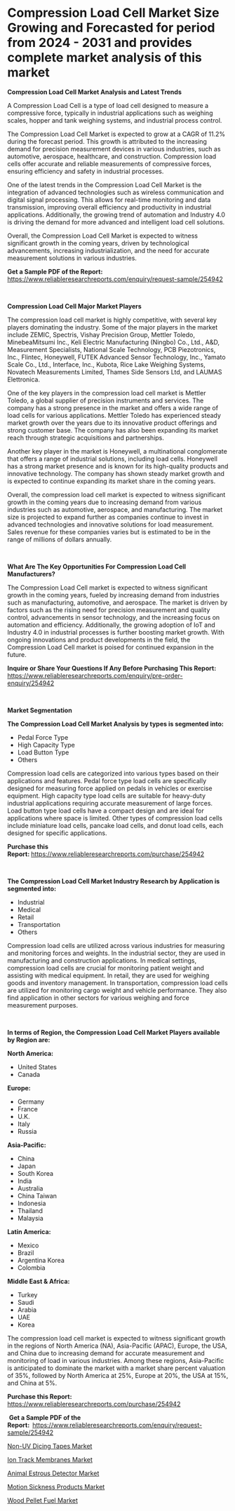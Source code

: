 <p><h1>Compression Load Cell Market Size Growing and Forecasted for period from 2024 - 2031 and provides complete market analysis of this market</h1></p><p><strong>Compression Load Cell Market Analysis and Latest Trends</strong></p>
<p><p>A Compression Load Cell is a type of load cell designed to measure a compressive force, typically in industrial applications such as weighing scales, hopper and tank weighing systems, and industrial process control.</p><p>The Compression Load Cell Market is expected to grow at a CAGR of 11.2% during the forecast period. This growth is attributed to the increasing demand for precision measurement devices in various industries, such as automotive, aerospace, healthcare, and construction. Compression load cells offer accurate and reliable measurements of compressive forces, ensuring efficiency and safety in industrial processes.</p><p>One of the latest trends in the Compression Load Cell Market is the integration of advanced technologies such as wireless communication and digital signal processing. This allows for real-time monitoring and data transmission, improving overall efficiency and productivity in industrial applications. Additionally, the growing trend of automation and Industry 4.0 is driving the demand for more advanced and intelligent load cell solutions.</p><p>Overall, the Compression Load Cell Market is expected to witness significant growth in the coming years, driven by technological advancements, increasing industrialization, and the need for accurate measurement solutions in various industries.</p></p>
<p><strong>Get a Sample PDF of the Report:&nbsp;</strong> <a href="https://www.reliableresearchreports.com/enquiry/request-sample/254942">https://www.reliableresearchreports.com/enquiry/request-sample/254942</a></p>
<p>&nbsp;</p>
<p><strong>Compression Load Cell Major Market Players</strong></p>
<p><p>The compression load cell market is highly competitive, with several key players dominating the industry. Some of the major players in the market include ZEMIC, Spectris, Vishay Precision Group, Mettler Toledo, MinebeaMitsumi Inc., Keli Electric Manufacturing (Ningbo) Co., Ltd., A&D, Measurement Specialists, National Scale Technology, PCB Piezotronics, Inc., Flintec, Honeywell, FUTEK Advanced Sensor Technology, Inc., Yamato Scale Co., Ltd., Interface, Inc., Kubota, Rice Lake Weighing Systems, Novatech Measurements Limited, Thames Side Sensors Ltd, and LAUMAS Elettronica.</p><p>One of the key players in the compression load cell market is Mettler Toledo, a global supplier of precision instruments and services. The company has a strong presence in the market and offers a wide range of load cells for various applications. Mettler Toledo has experienced steady market growth over the years due to its innovative product offerings and strong customer base. The company has also been expanding its market reach through strategic acquisitions and partnerships.</p><p>Another key player in the market is Honeywell, a multinational conglomerate that offers a range of industrial solutions, including load cells. Honeywell has a strong market presence and is known for its high-quality products and innovative technology. The company has shown steady market growth and is expected to continue expanding its market share in the coming years.</p><p>Overall, the compression load cell market is expected to witness significant growth in the coming years due to increasing demand from various industries such as automotive, aerospace, and manufacturing. The market size is projected to expand further as companies continue to invest in advanced technologies and innovative solutions for load measurement. Sales revenue for these companies varies but is estimated to be in the range of millions of dollars annually.</p></p>
<p>&nbsp;</p>
<p><strong>What Are The Key Opportunities For Compression Load Cell Manufacturers?</strong></p>
<p><p>The Compression Load Cell market is expected to witness significant growth in the coming years, fueled by increasing demand from industries such as manufacturing, automotive, and aerospace. The market is driven by factors such as the rising need for precision measurement and quality control, advancements in sensor technology, and the increasing focus on automation and efficiency. Additionally, the growing adoption of IoT and Industry 4.0 in industrial processes is further boosting market growth. With ongoing innovations and product developments in the field, the Compression Load Cell market is poised for continued expansion in the future.</p></p>
<p><strong>Inquire or Share Your Questions If Any Before Purchasing This Report:</strong> <a href="https://www.reliableresearchreports.com/enquiry/pre-order-enquiry/254942">https://www.reliableresearchreports.com/enquiry/pre-order-enquiry/254942</a></p>
<p>&nbsp;</p>
<p><strong>Market Segmentation</strong></p>
<p><strong>The Compression Load Cell Market Analysis by types is segmented into:</strong></p>
<p><ul><li>Pedal Force Type</li><li>High Capacity Type</li><li>Load Button Type</li><li>Others</li></ul></p>
<p><p>Compression load cells are categorized into various types based on their applications and features. Pedal force type load cells are specifically designed for measuring force applied on pedals in vehicles or exercise equipment. High capacity type load cells are suitable for heavy-duty industrial applications requiring accurate measurement of large forces. Load button type load cells have a compact design and are ideal for applications where space is limited. Other types of compression load cells include miniature load cells, pancake load cells, and donut load cells, each designed for specific applications.</p></p>
<p><strong>Purchase this Report:&nbsp;</strong><a href="https://www.reliableresearchreports.com/purchase/254942">https://www.reliableresearchreports.com/purchase/254942</a></p>
<p>&nbsp;</p>
<p><strong>The Compression Load Cell Market Industry Research by Application is segmented into:</strong></p>
<p><ul><li>Industrial</li><li>Medical</li><li>Retail</li><li>Transportation</li><li>Others</li></ul></p>
<p><p>Compression load cells are utilized across various industries for measuring and monitoring forces and weights. In the industrial sector, they are used in manufacturing and construction applications. In medical settings, compression load cells are crucial for monitoring patient weight and assisting with medical equipment. In retail, they are used for weighing goods and inventory management. In transportation, compression load cells are utilized for monitoring cargo weight and vehicle performance. They also find application in other sectors for various weighing and force measurement purposes.</p></p>
<p>&nbsp;</p>
<p><strong>In terms of Region, the Compression Load Cell Market Players available by Region are:</strong></p>
<p>
    <p> <strong> North America: </strong>
        <ul>
            <li>United States</li>
            <li>Canada</li>
        </ul>
        </p> 
    <p> <strong> Europe: </strong>
        <ul>
            <li>Germany</li>
            <li>France</li>
            <li>U.K.</li>
            <li>Italy</li>
            <li>Russia</li>
        </ul>
        </p> 
    <p> <strong> Asia-Pacific: </strong>
        <ul>
            <li>China</li>
            <li>Japan</li>
            <li>South Korea</li>
            <li>India</li>
            <li>Australia</li>
            <li>China Taiwan</li>
            <li>Indonesia</li>
            <li>Thailand</li>
            <li>Malaysia</li>
        </ul>
        </p> 
    <p> <strong> Latin America: </strong>
        <ul>
            <li>Mexico</li>
            <li>Brazil</li>
            <li>Argentina Korea</li>
            <li>Colombia</li>
        </ul>
        </p> 
    <p> <strong> Middle East & Africa: </strong>
        <ul>
            <li>Turkey</li>
            <li>Saudi</li>
            <li>Arabia</li>
            <li>UAE</li>
            <li>Korea</li>
        </ul>
    </p>
    </p>
<p><p>The compression load cell market is expected to witness significant growth in the regions of North America (NA), Asia-Pacific (APAC), Europe, the USA, and China due to increasing demand for accurate measurement and monitoring of load in various industries. Among these regions, Asia-Pacific is anticipated to dominate the market with a market share percent valuation of 35%, followed by North America at 25%, Europe at 20%, the USA at 15%, and China at 5%.</p></p>
<p><strong>Purchase this Report: </strong><a href="https://www.reliableresearchreports.com/purchase/254942">https://www.reliableresearchreports.com/purchase/254942</a></p>
<p>&nbsp;<strong>Get a Sample PDF of the Report:&nbsp;&nbsp;</strong><a href="https://www.reliableresearchreports.com/enquiry/request-sample/254942">https://www.reliableresearchreports.com/enquiry/request-sample/254942</a></p>
<p><strong></strong></p>
<p><p><a href="https://view.publitas.com/reportprime-1/non-uv-dicing-tapes-market-provides-detailed-segmentation-of-this-market-based-on-type-application-and-region-and-forecast-for-the-period-from-2024-2031/">Non-UV Dicing Tapes Market</a></p><p><a href="https://view.publitas.com/reportprime-1/ion-track-membranes-market-centers-on-aspects-such-as-market-growth-market-share-market-opportunity-and-projected-forecasts-spanning-from-2024-to-2031/">Ion Track Membranes Market</a></p><p><a href="https://cautious-neon-760.notion.site/Animal-Estrous-Detector-Market-Analysis-and-Market-Size-Global-Industry-Overview-Market-Segmentati-8df098aed50749bcb9534636f3c70591">Animal Estrous Detector Market</a></p><p><a href="https://frill-swim-3cd.notion.site/Motion-Sickness-Products-Market-Size-Share-Trends-Analysis-Report-By-Application-Regional-Outloo-3fcc2559e18a46019814dc9b4d9df276">Motion Sickness Products Market</a></p><p><a href="https://spotless-saver-8fd.notion.site/Wood-Pellet-Fuel-Market-Size-Market-Trends-and-Growth-Outlook-forecasted-for-period-from-2024-to-2-d4fd5b35ebf54057aff4c7eb3137a95a">Wood Pellet Fuel Market</a></p></p>